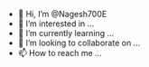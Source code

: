 - 👋 Hi, I’m @Nagesh700E
- 👀 I’m interested in ...
- 🌱 I’m currently learning ...
- 💞️ I’m looking to collaborate on ...
- 📫 How to reach me ...

<!---
Nagesh700E/Nagesh700E is a ✨ special ✨ repository because its `README.md` (this file) appears on your GitHub profile.
You can click the Preview link to take a look at your changes.
--->
